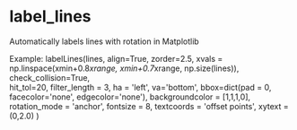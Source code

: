 # label_lines
Automatically labels lines with rotation in Matplotlib


Example:
labelLines(lines, 
        align=True, 
        zorder=2.5, 
        xvals = np.linspace(xmin+0.8*xrange, xmin+0.7*xrange, np.size(lines)), 
        check_collision=True,  
        hit_tol=20, 
        filter_length = 3, 
        ha = 'left', 
        va='bottom', 
        bbox=dict(pad = 0, facecolor='none', edgecolor='none'), 
        backgroundcolor = [1,1,1,0], 
        rotation_mode = 'anchor', 
        fontsize = 8, 
        textcoords = 'offset points',
        xytext = (0,2.0)
    ) 